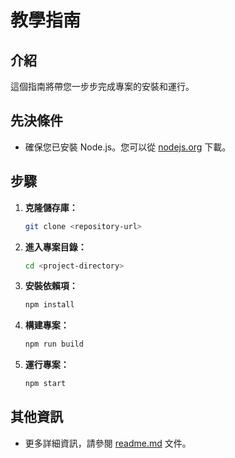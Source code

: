 # 教學指南

## 介紹
這個指南將帶您一步步完成專案的安裝和運行。

## 先決條件
- 確保您已安裝 Node.js。您可以從 [nodejs.org](https://nodejs.org/) 下載。

## 步驟

1. **克隆儲存庫：**
    ```sh
    git clone <repository-url>
    ```

2. **進入專案目錄：**
    ```sh
    cd <project-directory>
    ```

3. **安裝依賴項：**
    ```sh
    npm install
    ```

4. **構建專案：**
    ```sh
    npm run build
    ```

5. **運行專案：**
    ```sh
    npm start
    ```

## 其他資訊
- 更多詳細資訊，請參閱 [readme.md](readme.md) 文件。